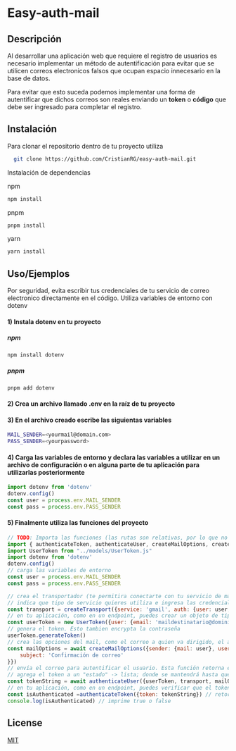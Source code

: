 
# Easy-auth-mail

## Descripción

Al desarrollar una aplicación web que requiere el registro de usuarios es necesario implementar un método de autentificación para evitar que se utilicen correos electronicos falsos que ocupan espacio innecesario en la base de datos.

Para evitar que esto suceda podemos implementar una forma de autentificar que dichos correos son reales enviando un **token** o **código** que debe ser ingresado para completar el registro.






## Instalación

Para clonar el repositorio dentro de tu proyecto utiliza
```bash
  git clone https://github.com/CristianRG/easy-auth-mail.git
```
Instalación de dependencias

npm
```bash
npm install
```
pnpm
```bash
pnpm install
```
yarn
```bash
yarn install
```

## Uso/Ejemplos

Por seguridad, evita escribir tus credenciales de tu servicio de correo electronico directamente en el código. Utiliza variables de entorno con dotenv
#### 1) Instala dotenv en tu proyecto
##### npm
```bash
npm install dotenv
```
##### pnpm
```bash
pnpm add dotenv
```
#### 2) Crea un archivo llamado .env en la raíz de tu proyecto
#### 3) En el archivo creado escribe las siguientas variables

```bash
MAIL_SENDER=<yourmail@domain.com>
PASS_SENDER=<yourpassword>
```
#### 4) Carga las variables de entorno y declara las variables a utilizar en un archivo de configuración o en alguna parte de tu aplicación para utilizarlas posteriormente

```javascript
import dotenv from 'dotenv'
dotenv.config()
const user = process.env.MAIL_SENDER
const pass = process.env.PASS_SENDER
```
#### 5) Finalmente utiliza las funciones del proyecto
```javascript
// TODO: Importa las funciones (las rutas son relativas, por lo que no deberias copiar estas importaciones)
import { authenticateToken, authenticateUser, createMailOptions, createTransport } from "../index.js"
import UserToken from "../models/UserToken.js"
import dotenv from 'dotenv'
dotenv.config()
// carga las variables de entorno
const user = process.env.MAIL_SENDER
const pass = process.env.PASS_SENDER

// crea el transportador (te permitira conectarte con tu servicio de mail)
// indica que tipo de servicio quieres utiliza e ingresa las credenciales para utilizar tu correo
const transport = createTransport({service: 'gmail', auth: {user: user, pass: pass}})
// en tu aplicación, como en un endpoint, puedes crear un objeto de tipo UserToken una vez obtengas las credenciales
const userToken = new UserToken({user: {email: 'maildestinatario@dominio.com', password: 'contraseñadestinatario'}})
// genera el token. Esto tambien encrypta la contraseña
userToken.generateToken()
// crea las opciones del mail, como el correo a quien va dirigido, el asunto y el documento a insertar en caso de haberlo
const mailOptions = await createMailOptions({sender: {mail: user}, user: {mail: userToken.email, token: userToken.token}, content: {
    subject: 'Confirmación de correo'
}})
// envía el correo para autentificar el usuario. Esta función retorna el token del usuario en caso de que el correo haya sido enviado
// agrega el token a un "estado" -> lista; donde se mantendrá hasta que ingrese su token o se elimine automaticamente
const tokenString = await authenticateUser({userToken, transport, mailOptions, config: {timeOutDuration: (1000*60*5)}}) // el tiempo de duración es de 5 minutos
// en tu aplicación, como en un endpoint, puedes verificar que el token sea correcto. Usaremos el valor obtenido anteriormente
const isAuthenticated =authenticateToken({token: tokenString}) // retorna true o false en caso de estar o no registrado el token
console.log(isAuthenticated) // imprime true o false
```


## License

[MIT](https://choosealicense.com/licenses/mit/)